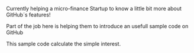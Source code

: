 Currently helping a micro-finance Startup to know a little bit more about GitHub´s features!


Part of the job here is helping them to introduce an usefull sample code on GitHub


This sample code calculate the simple interest.
